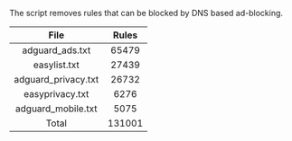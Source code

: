 The script removes rules that can be blocked by DNS based ad-blocking.


| File | Rules |
|:----:|:-----:|
| adguard_ads.txt | 65479 |
| easylist.txt | 27439 |
| adguard_privacy.txt | 26732 |
| easyprivacy.txt | 6276 |
| adguard_mobile.txt | 5075 |
| Total | 131001 |
